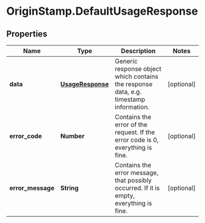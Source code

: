 # OriginStamp.DefaultUsageResponse

## Properties
Name | Type | Description | Notes
------------ | ------------- | ------------- | -------------
**data** | [**UsageResponse**](UsageResponse.md) | Generic response object which contains the response data, e.g. timestamp information. | [optional] 
**error_code** | **Number** | Contains the error of the request. If the error code is 0, everything is fine. | [optional] 
**error_message** | **String** | Contains the error message, that possibly occurred. If it is empty, everything is fine. | [optional] 


